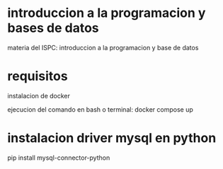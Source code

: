 # introduccion a la programacion y bases de datos

materia del ISPC: introduccion a la programacion y  base de datos

# requisitos

instalacion de docker

ejecucion del comando en bash o terminal: docker compose up

# instalacion driver mysql en python 

pip install mysql-connector-python
